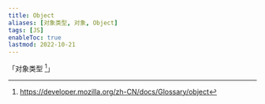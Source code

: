 ```yaml
---
title: Object
aliases: [对象类型, 对象, Object]
tags: [JS]
enableToc: true
lastmod: 2022-10-21
---
```


「对象类型 [^1]」

[^1]: <https://developer.mozilla.org/zh-CN/docs/Glossary/object>
